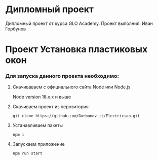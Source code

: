 # Дипломный проект
Дипломный проект от курса GLO Academy.
Проект выполнил: Иван Горбунов

# Проект Установка пластиковых окон

### Для запуска данного проекта необходимо:
1. Скачиваваем с официального сайта Node или Node.js
   
   Node version 18.x.x и выше
   
3. Скачиваем проект из перозитория

   ```
   git clone https://github.com/Gorbunov-it/Electrician.git

   ```
   
4. Устанавливаем пакеты
   ```
   npm i
   
   ```
   
5. Запускаем приложение
   ```
   npm run start

   ```
